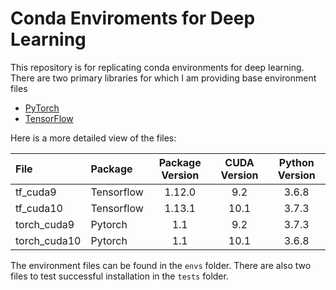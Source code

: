 # Conda Enviroments for Deep Learning

This repository is for replicating conda environments for deep learning. There are two primary libraries for which I am providing base environment files

* [PyTorch](https://pytorch.org/)
* [TensorFlow](https://www.tensorflow.org/)

Here is a more detailed view of the files:

| File         	| Package    	| Package Version 	| CUDA Version 	| Python Version 	|
|:--------------	|:------------	|:-----------------:	|:--------------:	|:----------------:|
| tf_cuda9     	| Tensorflow 	| 1.12.0            	| 9.2          	| 3.6.8          	|
| tf_cuda10    	| Tensorflow 	| 1.13.1            	| 10.1         	| 3.7.3          	|
| torch_cuda9  	| Pytorch    	| 1.1             	| 9.2          	| 3.7.3          	|
| torch_cuda10 	| Pytorch    	| 1.1             	| 10.1         	| 3.6.8          	|

The environment files can be found in the `envs` folder. There are also two files to test successful installation in the `tests` folder.
